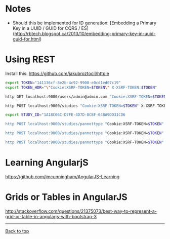 # Notes

- Should this be implemented for ID generation: [Embedding a Primary Key in a UUID / GUID for CQRS / ES]
  (http://rbtech.blogspot.ca/2013/10/embedding-primary-key-in-uuid-guid-for.html)

# Using REST

Install this: https://github.com/jakubroztocil/httpie

```bash
export TOKEN="141136cf-8e2b-4c92-9900-e0cd1ed07c19"
export TOKEN_HDR="\"Cookie:XSRF-TOKEN=$TOKEN\" X-XSRF-TOKEN:$TOKEN"

http GET localhost:9000/users/admin@admin.com "Cookie:XSRF-TOKEN=$TOKEN" X-XSRF-TOKEN:$TOKEN

http POST localhost:9000/studies "Cookie:XSRF-TOKEN=$TOKEN" X-XSRF-TOKEN:$TOKEN name=ST1 description="Lorem ipsum dolor sit amet, consectetur adipisicing elit, sed do eiusmod tempor incididunt ut labore et dolore magna aliqua. Ut enim ad minim veniam"

export STUDY_ID="1A18C06C-D7FE-4D7D-8CBF-04BA9DD31CD6

http POST localhost:9000/studies/pannottype "Cookie:XSRF-TOKEN=$TOKEN" X-XSRF-TOKEN:$TOKEN studyId=$STUDY_ID name=PAT1 description="Lorem ipsum dolor sit amet, consectetur adipisicing elit, sed do eiusmod tempor incididunt ut labore et dolore magna aliqua. Ut enim ad minim veniam" valueType=Select maxValueCount:=1 options:='{ "1": "1", "2": "2" }' required:=true

http POST localhost:9000/studies/pannottype "Cookie:XSRF-TOKEN=$TOKEN" X-XSRF-TOKEN:$TOKEN studyId=$STUDY_ID name=PAT5 description="Lorem ipsum dolor sit amet" valueType=Number maxValueCount:=0 options:='{}' required:=true

http POST localhost:9000/studies/pannottype "Cookie:XSRF-TOKEN=$TOKEN" X-XSRF-TOKEN:$TOKEN studyId=$STUDY_ID name=PAT6 description="Lorem ipsum dolor sit amet" valueType=Number maxValueCount:=0 options:='{}' required:=true
```

# Learning AngularjS

https://github.com/jmcunningham/AngularJS-Learning

# Grids or Tables in AngularJS

http://stackoverflow.com/questions/21375073/best-way-to-represent-a-grid-or-table-in-angularjs-with-bootstrap-3

---

[Back to top](../README.md)
